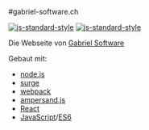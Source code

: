 #gabriel-software.ch

[![js-standard-style](https://img.shields.io/badge/code%20style-standard-brightgreen.svg)](https://github.com/feross/standard)
[![js-standard-style](https://img.shields.io/badge/license-ISC-brightgreen.svg)](https://github.com/barbalex/gs/blob/master/license.md)

Die Webseite von [Gabriel Software](http://gabriel-software.ch) 

Gebaut mit:

- [node.js](https://nodejs.org)
- [surge](https://surge.sh)
- [webpack](http://webpack.github.io)
- [ampersand.js](http://ampersandjs.com/)
- [React](https://facebook.github.io/react/index.html)
- [JavaScript](http://en.wikipedia.org/wiki/JavaScript)/[ES6](https://github.com/lukehoban/es6features)